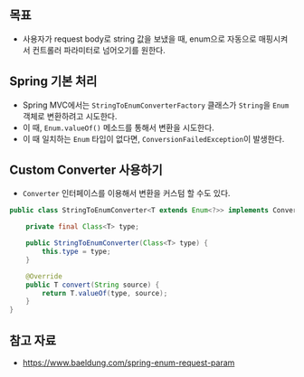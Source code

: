 ## 목표

- 사용자가 request body로 string 값을 보냈을 때, enum으로 자동으로 매핑시켜서 컨트롤러 파라미터로 넘어오기를 원한다.

## Spring 기본 처리

- Spring MVC에서는 `StringToEnumConverterFactory` 클래스가 `String`을 `Enum` 객체로 변환하려고 시도한다.
- 이 때, `Enum.valueOf()` 메소드를 통해서 변환을 시도한다.
- 이 때 일치하는 `Enum` 타입이 없다면, `ConversionFailedException`이 발생한다.

## Custom Converter 사용하기

- `Converter` 인터페이스를 이용해서 변환을 커스텀 할 수도 있다.

```java
public class StringToEnumConverter<T extends Enum<?>> implements Converter<String, T> {

	private final Class<T> type;

	public StringToEnumConverter(Class<T> type) {
		this.type = type;
	}

	@Override
	public T convert(String source) {
		return T.valueOf(type, source);
	}
}
```

## 참고 자료

- https://www.baeldung.com/spring-enum-request-param
